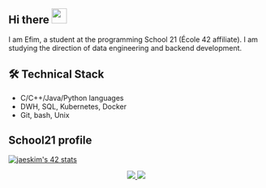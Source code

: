 ## Hi there <img src="https://raw.githubusercontent.com/MartinHeinz/MartinHeinz/master/wave.gif" width="30px">

I am Efim, a student at the programming School 21 (École 42 affiliate).
I am studying the direction of data engineering and backend development.

## 🛠 Technical Stack
*   C/C++/Java/Python languages
*   DWH, SQL, Kubernetes, Docker
*   Git, bash, Unix


## School21 profile
[![jaeskim's 42 stats](https://badge42.herokuapp.com/api/stats/khouten?privacyName=true)](https://42.fr/en/homepage/)


<p align='center'>
<a href="https://t.me/efimfit">
       <img src="https://img.shields.io/badge/Telegram-2CA5E0?style=for-the-badge&logo=telegram&logoColor=white"/>
   </a>
<a href="https://www.instagram.com/o_efim">
       <img src="https://img.shields.io/badge/Instagram-E4405F?style=for-the-badge&logo=instagram&logoColor=white"/>
   </a>

      

